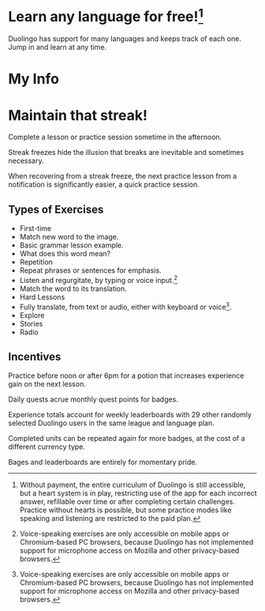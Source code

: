 # Learn any language for free![^1]

Duolingo has support for many languages and keeps track of each one. Jump in and learn at any time.

# My Info

# Maintain that streak!

Complete a lesson or practice session sometime in the afternoon.

Streak freezes hide the illusion that breaks are inevitable and sometimes necessary.

When recovering from a streak freeze, the next practice lesson from a notification is significantly easier, a quick practice session.

## Types of Exercises

 - First-time
  - Match new word to the image.
  - Basic grammar lesson example.
  - What does this word mean?
 - Repetition
  - Repeat phrases or sentences for emphasis.
  - Listen and regurgitate, by typing or voice input.[^2]
  - Match the word to its translation.
 - Hard Lessons
  - Fully translate, from text or audio, either with keyboard or voice[^2].
 - Explore
  - Stories
  - Radio

## Incentives

Practice before noon or after 6pm for a potion that increases experience gain on the next lesson.

Daily quests acrue monthly quest points for badges.

Experience totals account for weekly leaderboards with 29 other randomly selected Duolingo users in the same league and language plan.

Completed units can be repeated again for more badges, at the cost of a different currency type.

Bages and leaderboards are entirely for momentary pride.

[^1]: Without payment, the entire curriculum of Duolingo is still accessible, but a heart system is in play, restricting use of the app for each incorrect answer, refillable over time or after completing certain challenges. Practice without hearts is possible, but some practice modes like speaking and listening are restricted to the paid plan.
[^2]: Voice-speaking exercises are only accessible on mobile apps or Chromium-based PC browsers, because Duolingo has not implemented support for microphone access on Mozilla and other privacy-based browsers.
